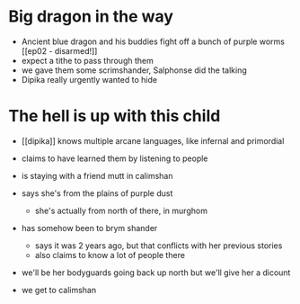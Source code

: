 # Big dragon in the way
* Ancient blue dragon and his buddies fight off a bunch of purple worms [[ep02 - disarmed!]]
* expect a tithe to pass through them
* we gave them some scrimshander, Salphonse did the talking
* Dipika really urgently wanted to hide

# The hell is up with this child
* [[dipika]] knows multiple arcane languages, like infernal and primordial
* claims to have learned them by listening to people
* is staying with a friend mutt in calimshan
* says she's from the plains of purple dust
	* she's actually from north of there, in murghom
* has somehow been to brym shander
	* says it was 2 years ago, but that conflicts with her previous stories
	* also claims to know a lot of people there
* we'll be her bodyguards going back up north but we'll give her a dicount

* we get to calimshan